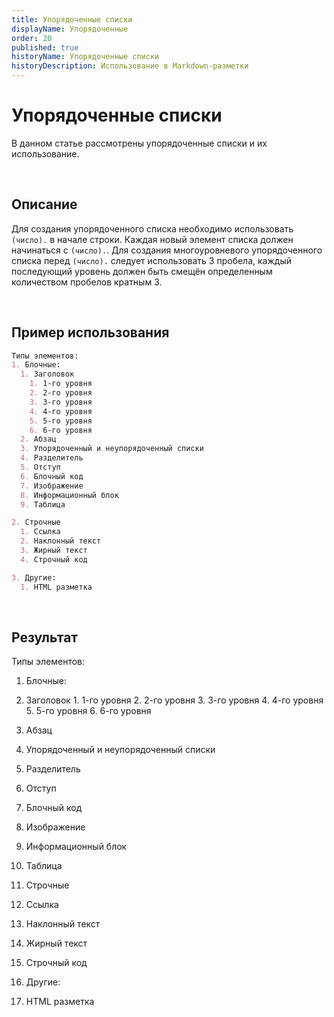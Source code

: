 ```yaml
---
title: Упорядоченные списки
displayName: Упорядоченные
order: 20
published: true
historyName: Упорядоченные списки
historyDescription: Использование в Markdown-разметки
---
```


# Упорядоченные списки
В данном статье рассмотрены упорядоченные списки и их использование.

<br/>

## Описание
Для создания упорядоченного списка необходимо использовать `(число).` в начале строки. Каждая новый элемент списка должен
начинаться с `(число).`. Для создания многоуровневого упорядоченного списка перед `(число).` следует использовать 3 пробела,
каждый последующий уровень должен быть смещён определенным количеством пробелов кратным 3.

<br/>

## Пример использования
```md
Типы элементов:
1. Блочные:
  1. Заголовок
    1. 1-го уровня
    2. 2-го уровня
    3. 3-го уровня
    4. 4-го уровня
    5. 5-го уровня
    6. 6-го уровня
  2. Абзац
  3. Упорядоченный и неупорядоченный списки
  4. Разделитель
  5. Отступ
  6. Блочный код
  7. Изображение
  8. Информационный блок
  9. Таблица

2. Строчные
  1. Ссылка
  2. Наклонный текст
  3. Жирный текст
  4. Строчный код

3. Другие:
  1. HTML разметка
```

<br/>

## Результат

Типы элементов:
1. Блочные:
  1. Заголовок
    1. 1-го уровня
    2. 2-го уровня
    3. 3-го уровня
    4. 4-го уровня
    5. 5-го уровня
    6. 6-го уровня
  2. Абзац
  3. Упорядоченный и неупорядоченный списки
  4. Разделитель
  5. Отступ
  6. Блочный код
  7. Изображение
  8. Информационный блок
  9. Таблица

2. Строчные
  1. Ссылка
  2. Наклонный текст
  3. Жирный текст
  4. Строчный код

3. Другие:
  1. HTML разметка
